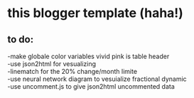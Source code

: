 # this blogger template (haha!)

## to do:  
-make globale color variables vivid pink is table header  
-use json2html for vesualizing  
-linematch for the 20% change/month limite  
-use neural network diagram to vesuialize fractional dynamic  
-use uncomment.js to give json2html uncommented data  